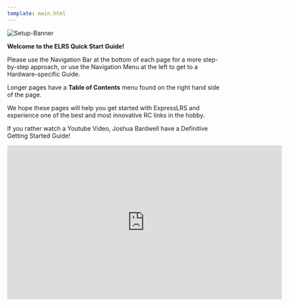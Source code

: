 ```yaml
---
template: main.html
---
```


![Setup-Banner](https://raw.githubusercontent.com/ExpressLRS/ExpressLRS-hardware/master/img/quick-start.png)

**Welcome to the ELRS Quick Start Guide!**

Please use the Navigation Bar at the bottom of each page for a more step-by-step approach, or use the Navigation Menu at the left to get to a Hardware-specific Guide.

Longer pages have a **Table of Contents** menu found on the right hand side of the page.

We hope these pages will help you get started with ExpressLRS and experience one of the best and most innovative RC links in the hobby.

If you rather watch a Youtube Video, Joshua Bardwell have a Definitive Getting Started Guide!

<iframe width="640" height="360" src="https://www.youtube.com/embed/J3Hg2f7RL1A" title="YouTube video player" frameborder="0" allow="accelerometer; autoplay; clipboard-write; encrypted-media; gyroscope; picture-in-picture" allowfullscreen></iframe>